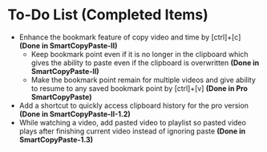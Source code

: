  # To-Do List (Completed Items)
 - Enhance the bookmark feature of copy video and time by [ctrl]+[c] **(Done in SmartCopyPaste-II)**
	 - Keep bookmark point even if it is no longer in the clipboard which gives the ability to paste even if the clipboard is overwritten **(Done in SmartCopyPaste-II)**
	 - Make the bookmark point remain for multiple videos and give ability to resume to any saved bookmark point by [ctrl]+[v] **(Done in Pro SmartCopyPaste)**
- Add a shortcut to quickly access clipboard history for the pro version **(Done in SmartCopyPaste-II-1.2)**
-  While watching a video, add pasted video to playlist so pasted video plays after finishing current video instead of ignoring paste **(Done in SmartCopyPaste-1.3)**
